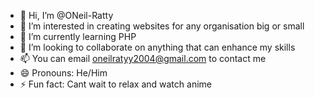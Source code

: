 - 👋 Hi, I’m @ONeil-Ratty
- 👀 I’m interested in creating websites for any organisation big or small
- 🌱 I’m currently learning PHP 
- 💞️ I’m looking to collaborate on anything that can enhance my skills
- 📫 You can email oneilratyy2004@gmail.com to contact me
- 😄 Pronouns: He/Him
- ⚡ Fun fact: Cant wait to relax and watch anime

<!---
ONeil-Ratty/ONeil-Ratty is a ✨ special ✨ repository because its `README.md` (this file) appears on your GitHub profile.
You can click the Preview link to take a look at your changes.
--->
